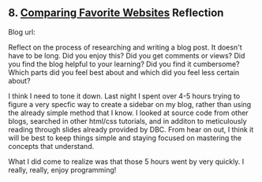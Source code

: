 ## 8. [Comparing Favorite Websites](8_technical_blog/readme.md) Reflection

Blog url: <!-- Blog URL here (remove comment)  -->

Reflect on the process of researching and writing a blog post. It doesn't have to be long. Did you enjoy this? Did you get comments or views? Did you find the blog helpful to your learning? Did you find it cumbersome? Which parts did you feel best about and which did you feel less certain about?

I think I need to tone it down. Last night I spent over 4-5 hours trying to figure a very specfic way to create a sidebar on my blog, rather than using the already simple method that I know. I looked at source code from other blogs, searched in other html/css tutorials, and in additon to meticulously reading through slides already provided by DBC. From hear on out, I think it will be best to keep things simple and staying focused on mastering the concepts that understand. 

What I did come to realize was that those 5 hours went by very quickly. I really, really, enjoy programming!